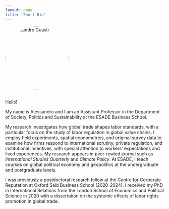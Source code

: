 ```yaml
---
layout: page
title: "Short Bio"
---
```


<img src="https://github.com/user-attachments/assets/e4532b0d-a1d4-4f26-b5e7-017c072a2432" alt="Alessandro Guasti" style="width:200px; border-radius:200px; margin-bottom: 1rem;">

Hello!

My name is Alessandro and I am an Assistant Professor in the Department of Society, Politics and Sustainability at the ESADE Business School. 

My research investigates how global trade shapes labor standards, with a particular focus on the study of labor regulation in global value chains. I employ field experiments, spatial econometrics, and original survey data to examine how firms respond to international scrutiny, private regulation, and institutional incentives, with special attention to workers’ expectations and lived experiences. My research appears in peer-rewied journal such as *International Studies Quarterly* and *Climate Policy*. At ESADE, I teach courses on global political economy and geopolitics at the undergraduate and postgraduate levels.

I was previously a postdoctoral research fellow at the Centre for Corporate Reputation at Oxford Saïd Business School (2020-2024). I received my PhD in International Relations from the London School of Economics and Political Science in 2020 with a dissertation on the systemic effects of labor rights promotion in global trade. 
